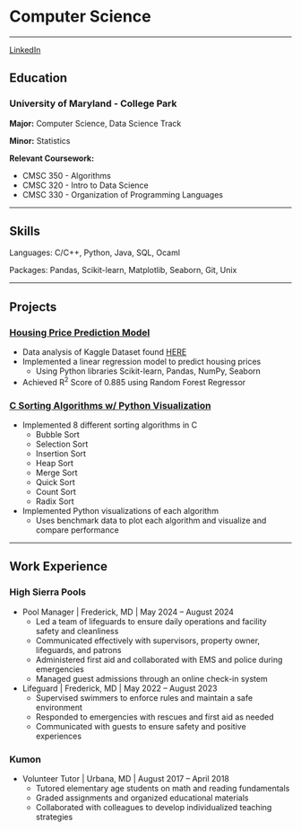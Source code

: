 # Computer Science
---

[LinkedIn](https://www.linkedin.com/in/mason-t-scott/)

## Education

### University of Maryland - College Park

**Major:** Computer Science, Data Science Track

**Minor:** Statistics

**Relevant Coursework:**
+ CMSC 350 - Algorithms
+ CMSC 320 - Intro to Data Science
+ CMSC 330 - Organization of Programming Languages

---
## Skills
Languages: C/C++, Python, Java, SQL, Ocaml

Packages: Pandas, Scikit-learn, Matplotlib, Seaborn, Git, Unix

---
## Projects

### [Housing Price Prediction Model](https://04mscott.github.io/Housing-Price-Prediction-Model-/)
+ Data analysis of Kaggle Dataset found [HERE](https://www.kaggle.com/datasets/harlfoxem/housesalesprediction)
+ Implemented a linear regression model to predict housing prices
  - Using Python libraries Scikit-learn, Pandas, NumPy, Seaborn
+ Achieved R<sup>2</sup> Score of 0.885 using Random Forest Regressor


### [C Sorting Algorithms w/ Python Visualization](https://04mscott.github.io/Sorting-Functions-C-/)
+ Implemented 8 different sorting algorithms in C
  - Bubble Sort
  - Selection Sort
  - Insertion Sort
  - Heap Sort
  - Merge Sort
  - Quick Sort
  - Count Sort
  - Radix Sort
+ Implemented Python visualizations of each algorithm
  - Uses benchmark data to plot each algorithm and visualize and compare performance

  
---
## Work Experience
### High Sierra Pools
+ Pool Manager  |  Frederick, MD  |  May 2024 – August 2024								                                
  - Led a team of lifeguards to ensure daily operations and facility safety and cleanliness
  - Communicated effectively with supervisors, property owner, lifeguards, and patrons
  - Administered first aid and collaborated with EMS and police during emergencies
  - Managed guest admissions through an online check-in system
+ Lifeguard  |  Frederick, MD  |  May 2022 – August 2023
  - Supervised swimmers to enforce rules and maintain a safe environment
  - Responded to emergencies with rescues and first aid as needed
  - Communicated with guests to ensure safety and positive experiences
    
### Kumon
+ Volunteer Tutor  |  Urbana, MD  |  August 2017 – April 2018							                               
  - Tutored elementary age students on math and reading fundamentals
  - Graded assignments and organized educational materials
  - Collaborated with colleagues to develop individualized teaching strategies
